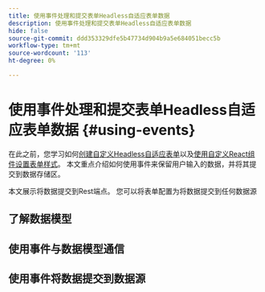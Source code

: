 ```yaml
---
title: 使用事件处理和提交表单Headless自适应表单数据
description: 使用事件处理和提交表单Headless自适应表单数据
hide: false
source-git-commit: ddd353329dfe5b47734d904b9a5e684051becc5b
workflow-type: tm+mt
source-wordcount: '113'
ht-degree: 0%

---
```



# 使用事件处理和提交表单Headless自适应表单数据 {#using-events}

在此之前，您学习如何[创建自定义Headless自适应表单](create-and-publish-a-headless-form.md)以及[使用自定义React组件设置表单样式](use-google-material-ui-react-components-to-render-a-headless-form.md)。 本文重点介绍如何使用事件来保留用户输入的数据，并将其提交到数据存储区。

本文展示将数据提交到Rest端点。 您可以将表单配置为将数据提交到任何数据源

## 了解数据模型



## 使用事件与数据模型通信

## 使用事件将数据提交到数据源
